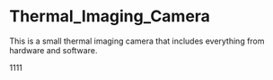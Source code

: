 # Thermal_Imaging_Camera
This is a small thermal imaging camera that includes everything from hardware and software.

1111
